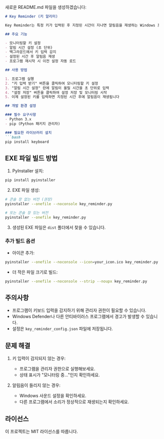 새로운 README.md 파일을 생성하겠습니다:

```markdown:README.md
# Key Reminder (키 알리미)

Key Reminder는 특정 키가 입력된 후 지정된 시간이 지나면 알림음을 재생하는 Windows 프로그램입니다.

## 주요 기능

- 모니터링할 키 설정
- 알림 시간 설정 (초 단위)
- 백그라운드에서 키 입력 감지
- 설정된 시간 후 알림음 재생
- 프로그램 재시작 시 이전 설정 자동 로드

## 사용 방법

1. 프로그램 실행
2. "키 입력 받기" 버튼을 클릭하여 모니터링할 키 설정
3. "알림 시간 설정" 란에 알림이 울릴 시간을 초 단위로 입력
4. "설정 저장" 버튼을 클릭하여 설정 저장 및 모니터링 시작
5. 이제 설정된 키를 입력하면 지정된 시간 후에 알림음이 재생됩니다

## 개발 환경 설정

### 필수 요구사항
- Python 3.x
- pip (Python 패키지 관리자)

### 필요한 라이브러리 설치
```bash
pip install keyboard
```

## EXE 파일 빌드 방법

1. PyInstaller 설치:
```bash
pip install pyinstaller
```

2. EXE 파일 생성:
```bash
# 콘솔 창 없는 버전 (권장)
pyinstaller --onefile --noconsole key_reminder.py

# 또는 콘솔 창 있는 버전
pyinstaller --onefile key_reminder.py
```

3. 생성된 EXE 파일은 `dist` 폴더에서 찾을 수 있습니다.

### 추가 빌드 옵션

- 아이콘 추가:
```bash
pyinstaller --onefile --noconsole --icon=your_icon.ico key_reminder.py
```

- 더 작은 파일 크기로 빌드:
```bash
pyinstaller --onefile --noconsole --strip --noupx key_reminder.py
```

## 주의사항

- 프로그램이 키보드 입력을 감지하기 위해 관리자 권한이 필요할 수 있습니다.
- Windows Defender나 다른 안티바이러스 프로그램에서 경고가 발생할 수 있습니다.
- 설정은 `key_reminder_config.json` 파일에 저장됩니다.

## 문제 해결

1. 키 입력이 감지되지 않는 경우:
   - 프로그램을 관리자 권한으로 실행해보세요.
   - 상태 표시가 "모니터링 중..."인지 확인하세요.

2. 알림음이 들리지 않는 경우:
   - Windows 사운드 설정을 확인하세요.
   - 다른 프로그램에서 소리가 정상적으로 재생되는지 확인하세요.

## 라이선스

이 프로젝트는 MIT 라이선스를 따릅니다.
```
